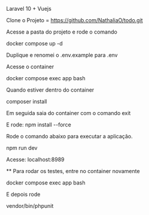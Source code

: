 Laravel 10 + Vuejs

Clone o Projeto = https://github.com/NathaliaO/todo.git

Acesse a pasta do projeto e rode o comando

docker compose up -d

Duplique e renomei o .env.example para .env

Acesse o container

docker compose exec app bash

Quando estiver dentro do container

composer install

Em seguida saia do container com o comando exit

E rode: npm install --force

Rode o comando abaixo para executar a aplicação. 

npm run dev

Acesse: localhost:8989


** Para rodar os testes, entre no container novamente

docker compose exec app bash

E depois rode

vendor/bin/phpunit
